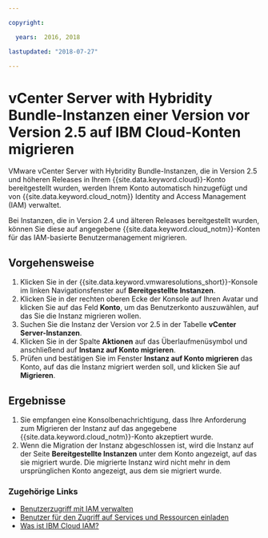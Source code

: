 ```yaml
---

copyright:

  years:  2016, 2018

lastupdated: "2018-07-27"

---
```


# vCenter Server with Hybridity Bundle-Instanzen einer Version vor Version 2.5 auf IBM Cloud-Konten migrieren

VMware vCenter Server with Hybridity Bundle-Instanzen, die in Version 2.5 und höheren Releases in Ihrem {{site.data.keyword.cloud}}-Konto bereitgestellt wurden, werden Ihrem Konto automatisch hinzugefügt und von {{site.data.keyword.cloud_notm}} Identity and Access Management (IAM) verwaltet. 

Bei Instanzen, die in Version 2.4 und älteren Releases bereitgestellt wurden, können Sie diese auf angegebene {{site.data.keyword.cloud_notm}}-Konten für das IAM-basierte Benutzermanagement migrieren.


## Vorgehensweise

1. Klicken Sie in der {{site.data.keyword.vmwaresolutions_short}}-Konsole im linken Navigationsfenster auf **Bereitgestellte Instanzen**.
2. Klicken Sie in der rechten oberen Ecke der Konsole auf Ihren Avatar und klicken Sie auf das Feld **Konto**, um das Benutzerkonto auszuwählen, auf das Sie die Instanz migrieren wollen.
3. Suchen Sie die Instanz der Version vor 2.5 in der Tabelle **vCenter Server-Instanzen**.
4. Klicken Sie in der Spalte **Aktionen** auf das Überlaufmenüsymbol und anschließend auf **Instanz auf Konto migrieren**.
5. Prüfen und bestätigen Sie im Fenster **Instanz auf Konto migrieren** das Konto, auf das die Instanz migriert werden soll, und klicken Sie auf **Migrieren**.

## Ergebnisse

1. Sie empfangen eine Konsolbenachrichtigung, dass Ihre Anforderung zum Migrieren der Instanz auf das angegebene {{site.data.keyword.cloud_notm}}-Konto akzeptiert wurde.
2. Wenn die Migration der Instanz abgeschlossen ist, wird die Instanz auf der Seite **Bereitgestellte Instanzen** unter dem Konto angezeigt, auf das sie migriert wurde. Die migrierte Instanz wird nicht mehr in dem ursprünglichen Konto angezeigt, aus dem sie migriert wurde.

### Zugehörige Links

* [Benutzerzugriff mit IAM verwalten](../vmonic/iam.html)
* [Benutzer für den Zugriff auf Services und Ressourcen einladen](../vmonic/iamuserinvite.html)
* [Was ist IBM Cloud IAM?](https://console.stage1.bluemix.net/docs/iam/index.html#iamoverview)

